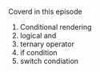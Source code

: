 Coverd in this episode

1. Conditional rendering
2. logical and
3. ternary operator
4. if condition
5. switch condiation
